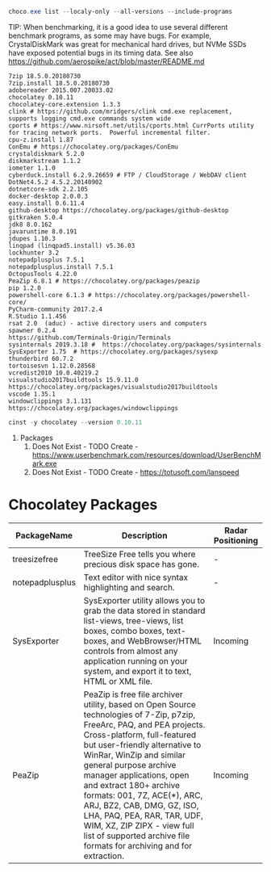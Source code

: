 ```powershell
choco.exe list --localy-only --all-versions --include-programs
```
TIP: When benchmarking, it is a good idea to use several different benchmark programs, as some may have bugs. For example, CrystalDiskMark was great for mechanical hard drives, but NVMe SSDs have exposed potential bugs in its timing data. See also https://github.com/aerospike/act/blob/master/README.md

    
    7zip 18.5.0.20180730
    7zip.install 18.5.0.20180730
    adobereader 2015.007.20033.02
    chocolatey 0.10.11
    chocolatey-core.extension 1.3.3
    clink # https://github.com/mridgers/clink cmd.exe replacement, supports logging cmd.exe commands system wide
    cports # https://www.nirsoft.net/utils/cports.html CurrPorts utility for tracing network ports.  Powerful incremental filter.
    cpu-z.install 1.87
    ConEmu # https://chocolatey.org/packages/ConEmu
    crystaldiskmark 5.2.0
    diskmarkstream 1.1.2
    iometer 1.1.0
    cyberduck.install 6.2.9.26659 # FTP / CloudStorage / WebDAV client
    DotNet4.5.2 4.5.2.20140902
    dotnetcore-sdk 2.2.105
    docker-desktop 2.0.0.3
    easy.install 0.6.11.4
    github-desktop https://chocolatey.org/packages/github-desktop
    gitkraken 5.0.4
    jdk8 8.0.162
    javaruntime 8.0.191
    jdupes 1.10.3
    linqpad (linqpad5.install) v5.36.03
    lockhunter 3.2
    notepadplusplus 7.5.1
    notepadplusplus.install 7.5.1
    OctopusTools 4.22.0
    PeaZip 6.8.1 # https://chocolatey.org/packages/peazip
    pip 1.2.0
    powershell-core 6.1.3 # https://chocolatey.org/packages/powershell-core/
    PyCharm-community 2017.2.4
    R.Studio 1.1.456
    rsat 2.0  (aduc) - active directory users and computers
    spawner 0.2.4
    https://github.com/Terminals-Origin/Terminals
    sysinternals 2019.3.18 #  https://chocolatey.org/packages/sysinternals
    SysExporter 1.75  # https://chocolatey.org/packages/sysexp 
    thunderbird 60.7.2
    tortoisesvn 1.12.0.28568
    vcredist2010 10.0.40219.2
    visualstudio2017buildtools 15.9.11.0 https://chocolatey.org/packages/visualstudio2017buildtools
    vscode 1.35.1
    windowclippings 3.1.131 https://chocolatey.org/packages/windowclippings
```powershell
cinst -y chocolatey --version 0.10.11
```


1. Packages
   1. Does Not Exist - TODO Create - https://www.userbenchmark.com/resources/download/UserBenchMark.exe
   2. Does Not Exist - TODO Create - https://totusoft.com/lanspeed
   
# Chocolatey Packages
| PackageName | Description | Radar Positioning |
| ----------- | ----------- | ----------------- |
| treesizefree | TreeSize Free tells you where precious disk space has gone. | - |
| notepadplusplus | Text editor with nice syntax highlighting and search. | - |
| SysExporter | SysExporter utility allows you to grab the data stored in standard list-views, tree-views, list boxes, combo boxes, text-boxes, and WebBrowser/HTML controls from almost any application running on your system, and export it to text, HTML or XML file. | Incoming |
| PeaZip | PeaZip is free file archiver utility, based on Open Source technologies of 7-Zip, p7zip, FreeArc, PAQ, and PEA projects.<br/>Cross-platform, full-featured but user-friendly alternative to WinRar, WinZip and similar general purpose archive manager applications, open and extract 180+ archive formats: 001, 7Z, ACE(\*), ARC, ARJ, BZ2, CAB, DMG, GZ, ISO, LHA, PAQ, PEA, RAR, TAR, UDF, WIM, XZ, ZIP ZIPX - view full list of supported archive file formats for archiving and for extraction. | Incoming |
